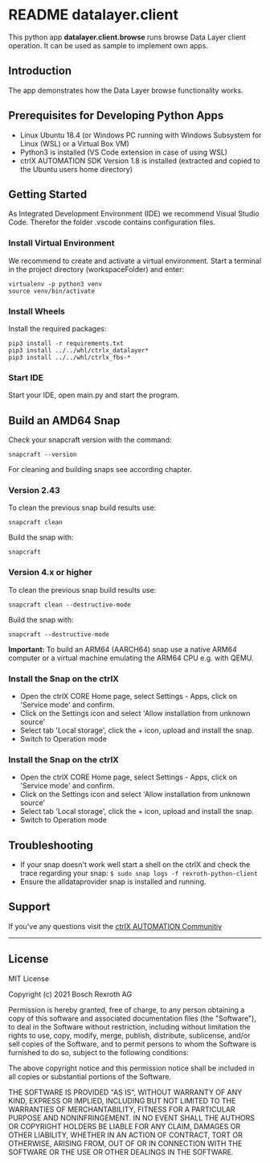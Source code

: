 # README datalayer.client

This python app __datalayer.client.browse__ runs browse Data Layer client operation. It can be used as sample to implement own apps.

## Introduction

The app demonstrates how the Data Layer browse functionality works.

## Prerequisites for Developing Python Apps

* Linux Ubuntu 18.4 (or Windows PC running with Windows Subsystem for Linux (WSL) or a Virtual Box VM)
* Python3 is installed (VS Code extension in case of using WSL)
* ctrlX AUTOMATION SDK Version 1.8 is installed (extracted and copied to the Ubuntu users home directory)

## Getting Started

As Integrated Development Environment (IDE) we recommend Visual Studio Code.
Therefor the folder .vscode contains configuration files.

### Install Virtual Environment

We recommend to create and activate a virtual environment. Start a terminal in the project directory (workspaceFolder) and enter:

    virtualenv -p python3 venv
    source venv/bin/activate

### Install Wheels

Install the required packages:

    pip3 install -r requirements.txt
    pip3 install ../../whl/ctrlx_datalayer*
    pip3 install ../../whl/ctrlx_fbs-*

### Start IDE

Start your IDE, open main.py and start the program.

## Build an AMD64 Snap

Check your snapcraft version with the command:

    snapcraft --version

For cleaning and building snaps see according chapter.

### Version 2.43

To clean the previous snap build results use:

    snapcraft clean

Build the snap with:

    snapcraft

### Version 4.x or higher

To clean the previous snap build results use:

    snapcraft clean --destructive-mode

Build the snap with:

    snapcraft --destructive-mode

__Important:__  To build an ARM64 (AARCH64) snap use a native ARM64 computer or a virtual machine emulating the ARM64 CPU e.g. with QEMU.

### Install the Snap on the ctrlX

* Open the ctrlX CORE Home page, select Settings - Apps, click on 'Service mode' and confirm.
* Click on the Settings icon and select 'Allow installation from unknown source'
* Select tab 'Local storage', click the + icon, upload and install the snap.
* Switch to Operation mode

### Install the Snap on the ctrlX

* Open the ctrlX CORE Home page, select Settings - Apps, click on 'Service mode' and confirm.
* Click on the Settings icon and select 'Allow installation from unknown source'
* Select tab 'Local storage', click the + icon, upload and install the snap.
* Switch to Operation mode

## Troubleshooting

* If your snap doesn't work well start a shell on the ctrlX and check the trace regarding your snap: `$ sudo snap logs -f rexroth-python-client`
* Ensure the alldataprovider snap is installed and running.

## Support

If you've any questions visit the [ctrlX AUTOMATION Communitiy](https://developer.community.boschrexroth.com/)

___

## License

MIT License

Copyright (c) 2021 Bosch Rexroth AG

Permission is hereby granted, free of charge, to any person obtaining a copy
of this software and associated documentation files (the "Software"), to deal
in the Software without restriction, including without limitation the rights
to use, copy, modify, merge, publish, distribute, sublicense, and/or sell
copies of the Software, and to permit persons to whom the Software is
furnished to do so, subject to the following conditions:

The above copyright notice and this permission notice shall be included in all
copies or substantial portions of the Software.

THE SOFTWARE IS PROVIDED "AS IS", WITHOUT WARRANTY OF ANY KIND, EXPRESS OR
IMPLIED, INCLUDING BUT NOT LIMITED TO THE WARRANTIES OF MERCHANTABILITY,
FITNESS FOR A PARTICULAR PURPOSE AND NONINFRINGEMENT. IN NO EVENT SHALL THE
AUTHORS OR COPYRIGHT HOLDERS BE LIABLE FOR ANY CLAIM, DAMAGES OR OTHER
LIABILITY, WHETHER IN AN ACTION OF CONTRACT, TORT OR OTHERWISE, ARISING FROM,
OUT OF OR IN CONNECTION WITH THE SOFTWARE OR THE USE OR OTHER DEALINGS IN THE
SOFTWARE.
